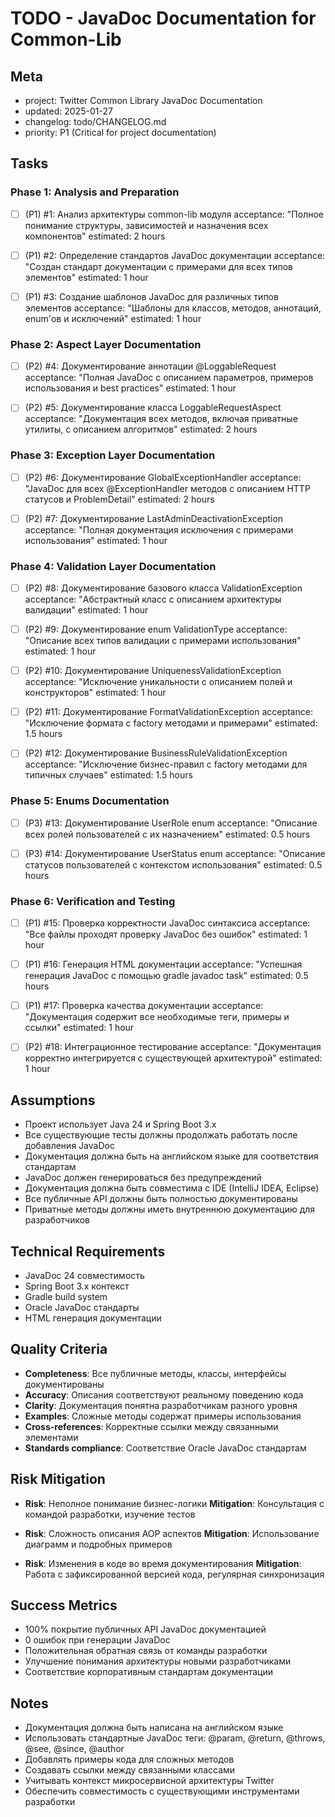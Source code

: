 # TODO - JavaDoc Documentation for Common-Lib

## Meta
- project: Twitter Common Library JavaDoc Documentation
- updated: 2025-01-27
- changelog: todo/CHANGELOG.md
- priority: P1 (Critical for project documentation)

## Tasks

### Phase 1: Analysis and Preparation
- [ ] (P1) #1: Анализ архитектуры common-lib модуля
  acceptance: "Полное понимание структуры, зависимостей и назначения всех компонентов"
  estimated: 2 hours
  
- [ ] (P1) #2: Определение стандартов JavaDoc документации
  acceptance: "Создан стандарт документации с примерами для всех типов элементов"
  estimated: 1 hour
  
- [ ] (P1) #3: Создание шаблонов JavaDoc для различных типов элементов
  acceptance: "Шаблоны для классов, методов, аннотаций, enum'ов и исключений"
  estimated: 1 hour

### Phase 2: Aspect Layer Documentation
- [ ] (P2) #4: Документирование аннотации @LoggableRequest
  acceptance: "Полная JavaDoc с описанием параметров, примеров использования и best practices"
  estimated: 1 hour
  
- [ ] (P2) #5: Документирование класса LoggableRequestAspect
  acceptance: "Документация всех методов, включая приватные утилиты, с описанием алгоритмов"
  estimated: 2 hours

### Phase 3: Exception Layer Documentation  
- [ ] (P2) #6: Документирование GlobalExceptionHandler
  acceptance: "JavaDoc для всех @ExceptionHandler методов с описанием HTTP статусов и ProblemDetail"
  estimated: 2 hours
  
- [ ] (P2) #7: Документирование LastAdminDeactivationException
  acceptance: "Полная документация исключения с примерами использования"
  estimated: 1 hour

### Phase 4: Validation Layer Documentation
- [ ] (P2) #8: Документирование базового класса ValidationException
  acceptance: "Абстрактный класс с описанием архитектуры валидации"
  estimated: 1 hour
  
- [ ] (P2) #9: Документирование enum ValidationType
  acceptance: "Описание всех типов валидации с примерами использования"
  estimated: 1 hour
  
- [ ] (P2) #10: Документирование UniquenessValidationException
  acceptance: "Исключение уникальности с описанием полей и конструкторов"
  estimated: 1 hour
  
- [ ] (P2) #11: Документирование FormatValidationException
  acceptance: "Исключение формата с factory методами и примерами"
  estimated: 1.5 hours
  
- [ ] (P2) #12: Документирование BusinessRuleValidationException
  acceptance: "Исключение бизнес-правил с factory методами для типичных случаев"
  estimated: 1.5 hours

### Phase 5: Enums Documentation
- [ ] (P3) #13: Документирование UserRole enum
  acceptance: "Описание всех ролей пользователей с их назначением"
  estimated: 0.5 hours
  
- [ ] (P3) #14: Документирование UserStatus enum
  acceptance: "Описание статусов пользователей с контекстом использования"
  estimated: 0.5 hours

### Phase 6: Verification and Testing
- [ ] (P1) #15: Проверка корректности JavaDoc синтаксиса
  acceptance: "Все файлы проходят проверку JavaDoc без ошибок"
  estimated: 1 hour
  
- [ ] (P1) #16: Генерация HTML документации
  acceptance: "Успешная генерация JavaDoc с помощью gradle javadoc task"
  estimated: 0.5 hours
  
- [ ] (P1) #17: Проверка качества документации
  acceptance: "Документация содержит все необходимые теги, примеры и ссылки"
  estimated: 1 hour
  
- [ ] (P2) #18: Интеграционное тестирование
  acceptance: "Документация корректно интегрируется с существующей архитектурой"
  estimated: 1 hour

## Assumptions
- Проект использует Java 24 и Spring Boot 3.x
- Все существующие тесты должны продолжать работать после добавления JavaDoc
- Документация должна быть на английском языке для соответствия стандартам
- JavaDoc должен генерироваться без предупреждений
- Документация должна быть совместима с IDE (IntelliJ IDEA, Eclipse)
- Все публичные API должны быть полностью документированы
- Приватные методы должны иметь внутреннюю документацию для разработчиков

## Technical Requirements
- JavaDoc 24 совместимость
- Spring Boot 3.x контекст
- Gradle build system
- Oracle JavaDoc стандарты
- HTML генерация документации

## Quality Criteria
- **Completeness**: Все публичные методы, классы, интерфейсы документированы
- **Accuracy**: Описания соответствуют реальному поведению кода
- **Clarity**: Документация понятна разработчикам разного уровня
- **Examples**: Сложные методы содержат примеры использования
- **Cross-references**: Корректные ссылки между связанными элементами
- **Standards compliance**: Соответствие Oracle JavaDoc стандартам

## Risk Mitigation
- **Risk**: Неполное понимание бизнес-логики
  **Mitigation**: Консультация с командой разработки, изучение тестов
  
- **Risk**: Сложность описания AOP аспектов
  **Mitigation**: Использование диаграмм и подробных примеров
  
- **Risk**: Изменения в коде во время документирования
  **Mitigation**: Работа с зафиксированной версией кода, регулярная синхронизация

## Success Metrics
- 100% покрытие публичных API JavaDoc документацией
- 0 ошибок при генерации JavaDoc
- Положительная обратная связь от команды разработки
- Улучшение понимания архитектуры новыми разработчиками
- Соответствие корпоративным стандартам документации

## Notes
- Документация должна быть написана на английском языке
- Использовать стандартные JavaDoc теги: @param, @return, @throws, @see, @since, @author
- Добавлять примеры кода для сложных методов
- Создавать ссылки между связанными классами
- Учитывать контекст микросервисной архитектуры Twitter
- Обеспечить совместимость с существующими инструментами разработки
